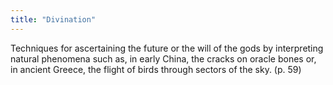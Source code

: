 ```yaml
---
title: "Divination"
---
```

Techniques for ascertaining the future or the will of the gods by interpreting natural phenomena such as, in early China, the cracks on oracle bones or, in ancient Greece, the flight of birds through sectors of the sky. (p. 59)

